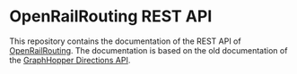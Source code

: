 # OpenRailRouting REST API

This repository contains the documentation of the REST API of [OpenRailRouting](https://github.com/geofabrik/OpenRailRouting). The documentation is based on the old documentation of the [GraphHopper Directions API](https://github.com/graphhopper/directions-api/tree/9c21bee498b01d68404e00072db2147abbbcfefa).
